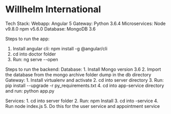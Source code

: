 # Willhelm International

Tech Stack:
  Webapp: Angular 5
  Gateway: Python 3.6.4
  Microservices: Node v9.8.0 npm v5.6.0
  Database: MongoDB 3.6

Steps to run the app:
  1. Install angular cli: npm install -g @angular/cli
  2. cd into doctor folder
  3. Run: ng serve --open

Steps to run the backend:
  Database:
    1. Install Mongo version 3.6
    2. Import the database from the mongo archive folder dump in the db directory
  Gateway:
    1. Install virtualenv and activate
    2. cd into server directory
    3. Run: pip install --upgrade -r py_requirements.txt
    4. cd into app-service directory and run: python app.py

  Services:
    1. cd into server folder
    2. Run: npm Install
    3. cd into <service name>-service
    4. Run node index.js
    5. Do this for the user service and appointment service
